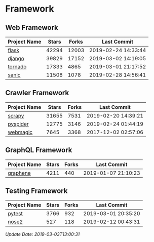 # Framework

## Web Framework

| Project Name | Stars | Forks | Last Commit |
| ------------ | ----- | ----- | ----------- |
| [flask](https://github.com/pallets/flask) | 42294 | 12003 | 2019-02-24 14:33:44 |
| [django](https://github.com/django/django) | 39829 | 17152 | 2019-03-02 14:19:05 |
| [tornado](https://github.com/tornadoweb/tornado) | 17333 | 4865 | 2019-03-01 21:17:52 |
| [sanic](https://github.com/huge-success/sanic) | 11508 | 1078 | 2019-02-28 14:56:41 |

## Crawler Framework

| Project Name | Stars | Forks | Last Commit |
| ------------ | ----- | ----- | ----------- |
| [scrapy](https://github.com/scrapy/scrapy) | 31655 | 7531 | 2019-02-20 14:39:21 |
| [pyspider](https://github.com/binux/pyspider) | 12775 | 3146 | 2019-02-24 01:44:19 |
| [webmagic](https://github.com/code4craft/webmagic) | 7645 | 3368 | 2017-12-02 02:57:06 |

## GraphQL Framework

| Project Name | Stars | Forks | Last Commit |
| ------------ | ----- | ----- | ----------- |
| [graphene](https://github.com/graphql-python/graphene) | 4211 | 440 | 2019-01-07 21:10:23 |

## Testing Framework

| Project Name | Stars | Forks | Last Commit |
| ------------ | ----- | ----- | ----------- |
| [pytest](https://github.com/pytest-dev/pytest) | 3766 | 932 | 2019-03-01 20:35:20 |
| [nose2](https://github.com/nose-devs/nose2) | 527 | 118 | 2019-02-12 00:43:31 |

*Update Date: 2019-03-03T13:00:31*